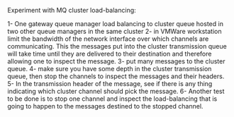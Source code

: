 Experiment with MQ cluster load-balancing:

1- One gateway queue manager load balancing to cluster queue hosted in two other queue managers in the same cluster
2- in VMWare workstation limit the bandwidth of the network interface over which channels are communicating.  This the messages put into the cluster transmission queue will take time until they are delivered to their destination and therefore allowing one to inspect the message.
3- put many messages to the cluster queue.
4- make sure you have some depth in the cluster transmission queue, then stop the channels to inspect the messages and their headers.
5- In the transmission header of the message, see if there is any thing indicating which cluster channel should pick the message.
6- Another test to be done is to stop one channel and inspect the load-balancing that is going to happen to the messages destined to the stopped channel.
